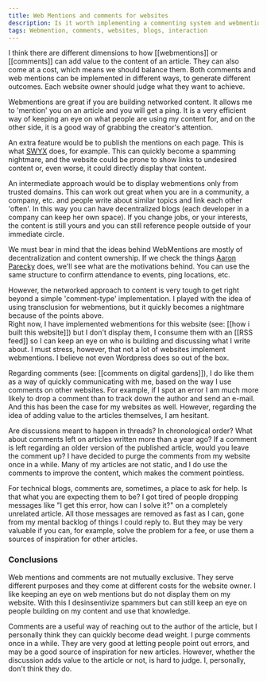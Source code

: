 ```yaml
---
title: Web Mentions and comments for websites
description: Is it worth implementing a commenting system and webmentions on blogs? 
tags: Webmention, comments, websites, blogs, interaction
---
```


I think there are different dimensions to how [[webmentions]] or [[comments]] can add value to the content of an article. They can also come at a cost, which means we should balance them. Both comments and web mentions can be implemented in different ways, to generate different outcomes. Each website owner should judge what they want to achieve.    
  
Webmentions are great if you are building networked content. It allows me to 'mention' you on an article and you will get a ping. It is a very efficient way of keeping an eye on what people are using my content for, and on the other side, it is a good way of grabbing the creator's attention.    
  
An extra feature would be to publish the mentions on each page. This is what [SWYX](https://www.swyx.io/) does, for example. This can quickly become a spamming nightmare, and the website could be prone to show links to undesired content or, even worse, it could directly display that content.
  
An intermediate approach would be to display webmentions only from trusted domains. This can work out great when you are in a community, a company, etc. and people write about similar topics and link each other 'often'. In this way you can have decentralized blogs (each developer in a company can keep her own space). If you change jobs, or your interests, the content is still yours and you can still reference people outside of your immediate circle.    
  
We must bear in mind that the ideas behind WebMentions are mostly of decentralization and content ownership. If we check the things [Aaron Parecky](https://aaronparecki.com/) does, we'll see what are the motivations behind. You can use the same structure to confirm attendance to events, ping locations, etc.   
  
However, the networked approach to content is very tough to get right beyond a simple 'comment-type' implementation. I played with the idea of using transclusion for webmentions, but it quickly becomes a nightmare because of the points above.   
Right now, I have implemented webmentions for this website (see: [[how i built this website]]) but I don't display them, I consume them with an [[RSS feed]] so I can keep an eye on who is building and discussing what I write about. I must stress, however, that not a lot of websites implement webmentions. I believe not even Wordpress does so out of the box.   
  
Regarding comments (see: [[comments on digital gardens]]), I do like them as a way of quickly communicating with me, based on the way I use comments on other websites. For example, if I spot an error I am much more likely to drop a comment than to track down the author and send an e-mail. And this has been the case for my websites as well. However, regarding the idea of adding value to the articles themselves, I am hesitant.   
  
Are discussions meant to happen in threads? In chronological order? What about comments left on articles written more than a year ago? If a comment is left regarding an older version of the published article, would you leave the comment up? I have decided to purge the comments from my website once in a while. Many of my articles are not static, and I do use the comments to improve the content, which makes the comment pointless.   
  
For technical blogs, comments are, sometimes, a place to ask for help. Is that what you are expecting them to be? I got tired of people dropping messages like "I get this error, how can I solve it?" on a completely unrelated article. All those messages are removed as fast as I can, gone from my mental backlog of things I could reply to. But they may be very valuable if you can, for example, solve the problem for a fee, or use them a sources of inspiration for other articles.   

### Conclusions

Web mentions and comments are not mutually exclusive. They serve different purposes and they come at different costs for the website owner. I like keeping an eye on web mentions but do not display them on my website. With this I desinsentivize spammers but can still keep an eye on people building on my content and use that knowledge.   
  
Comments are a useful way of reaching out to the author of the article, but I personally think they can quickly become dead weight. I purge comments once in a while. They are very good at letting people point out errors, and may be a good source of inspiration for new articles. However, whether the discussion adds value to the article or not, is hard to judge. I, personally, don't think they do.